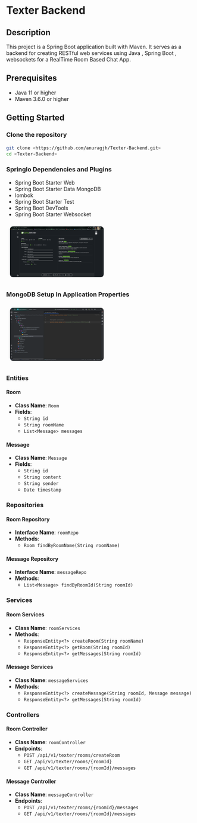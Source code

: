 # Texter Backend

## Description
This project is a Spring Boot application built with Maven. It serves as a backend for creating RESTful web services using Java , Spring Boot , websockets for a RealTime Room Based Chat App.

## Prerequisites
- Java 11 or higher
- Maven 3.6.0 or higher

## Getting Started

### Clone the repository
```sh
git clone <https://github.com/anuragjh/Texter-Backend.git>
cd <Texter-Backend>
```

### SpringIo Dependencies and Plugins
- Spring Boot Starter Web
- Spring Boot Starter Data MongoDB
- lombok
- Spring Boot Starter Test
- Spring Boot DevTools
- Spring Boot Starter Websocket

<img src="Texter-Backend/assets/SpringIoSetUp.png" alt="Mongodb connection" style="width: 50%; margin: 10px; border-radius: 8px;">




### MongoDB Setup In Application Properties
<img src="Texter-Backend/assets/mongoConnection.png" alt="Mongodb connection" style="width: 50%; margin: 10px; border-radius: 8px;">

### Entities

#### Room
- **Class Name**: `Room`
- **Fields**:
  - `String id`
  - `String roomName`
  - `List<Message> messages`

#### Message
- **Class Name**: `Message`
- **Fields**:
  - `String id`
  - `String content`
  - `String sender`
  - `Date timestamp`

### Repositories

#### Room Repository
- **Interface Name**: `roomRepo`
- **Methods**:
  - `Room findByRoomName(String roomName)`

#### Message Repository
- **Interface Name**: `messageRepo`
- **Methods**:
  - `List<Message> findByRoomId(String roomId)`

### Services

#### Room Services
- **Class Name**: `roomServices`
- **Methods**:
  - `ResponseEntity<?> createRoom(String roomName)`
  - `ResponseEntity<?> getRoom(String roomId)`
  - `ResponseEntity<?> getMessages(String roomId)`

#### Message Services
- **Class Name**: `messageServices`
- **Methods**:
  - `ResponseEntity<?> createMessage(String roomId, Message message)`
  - `ResponseEntity<?> getMessages(String roomId)`

### Controllers

#### Room Controller
- **Class Name**: `roomController`
- **Endpoints**:
  - `POST /api/v1/texter/rooms/createRoom`
  - `GET /api/v1/texter/rooms/{roomId}`
  - `GET /api/v1/texter/rooms/{roomId}/messages`

#### Message Controller
- **Class Name**: `messageController`
- **Endpoints**:
  - `POST /api/v1/texter/rooms/{roomId}/messages`
  - `GET /api/v1/texter/rooms/{roomId}/messages`